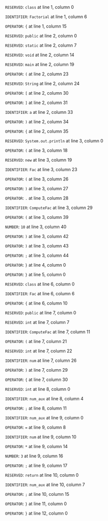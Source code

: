 
`RESERVED`: `class` at line 1, column 0

`IDENTIFIER`: `Factorial` at line 1, column 6

`OPERATOR`: `{` at line 1, column 15

`RESERVED`: `public` at line 2, column 0

`RESERVED`: `static` at line 2, column 7

`RESERVED`: `void` at line 2, column 14

`RESERVED`: `main` at line 2, column 19

`OPERATOR`: `(` at line 2, column 23

`RESERVED`: `String` at line 2, column 24

`OPERATOR`: `[` at line 2, column 30

`OPERATOR`: `]` at line 2, column 31

`IDENTIFIER`: `a` at line 2, column 33

`OPERATOR`: `)` at line 2, column 34

`OPERATOR`: `{` at line 2, column 35

`RESERVED`: `System.out.println` at line 3, column 0

`OPERATOR`: `(` at line 3, column 18

`RESERVED`: `new` at line 3, column 19

`IDENTIFIER`: `Fac` at line 3, column 23

`OPERATOR`: `(` at line 3, column 26

`OPERATOR`: `)` at line 3, column 27

`OPERATOR`: `.` at line 3, column 28

`IDENTIFIER`: `ComputeFac` at line 3, column 29

`OPERATOR`: `(` at line 3, column 39

`NUMBER`: `10` at line 3, column 40

`OPERATOR`: `)` at line 3, column 42

`OPERATOR`: `)` at line 3, column 43

`OPERATOR`: `;` at line 3, column 44

`OPERATOR`: `}` at line 4, column 0

`OPERATOR`: `}` at line 5, column 0

`RESERVED`: `class` at line 6, column 0

`IDENTIFIER`: `Fac` at line 6, column 6

`OPERATOR`: `{` at line 6, column 10

`RESERVED`: `public` at line 7, column 0

`RESERVED`: `int` at line 7, column 7

`IDENTIFIER`: `ComputeFac` at line 7, column 11

`OPERATOR`: `(` at line 7, column 21

`RESERVED`: `int` at line 7, column 22

`IDENTIFIER`: `num` at line 7, column 26

`OPERATOR`: `)` at line 7, column 29

`OPERATOR`: `{` at line 7, column 30

`RESERVED`: `int` at line 8, column 0

`IDENTIFIER`: `num_aux` at line 8, column 4

`OPERATOR`: `;` at line 8, column 11

`IDENTIFIER`: `num_aux` at line 9, column 0

`OPERATOR`: `=` at line 9, column 8

`IDENTIFIER`: `num` at line 9, column 10

`OPERATOR`: `*` at line 9, column 14

`NUMBER`: `3` at line 9, column 16

`OPERATOR`: `;` at line 9, column 17

`RESERVED`: `return` at line 10, column 0

`IDENTIFIER`: `num_aux` at line 10, column 7

`OPERATOR`: `;` at line 10, column 15

`OPERATOR`: `}` at line 11, column 0

`OPERATOR`: `}` at line 12, column 0
